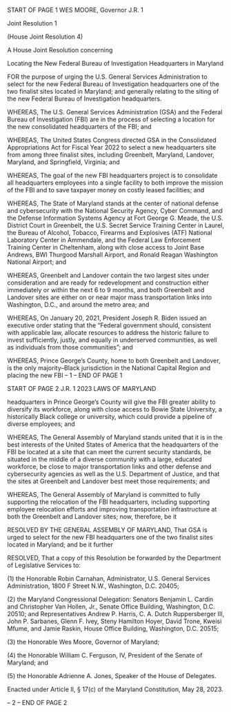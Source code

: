 START OF PAGE 1
WES MOORE, Governor J.R. 1

Joint Resolution 1

(House Joint Resolution 4)

A House Joint Resolution concerning

Locating the New Federal Bureau of Investigation Headquarters in Maryland

FOR the purpose of urging the U.S. General Services Administration to select for the new
Federal Bureau of Investigation headquarters one of the two finalist sites located in
Maryland; and generally relating to the siting of the new Federal Bureau of
Investigation headquarters.

WHEREAS, The U.S. General Services Administration (GSA) and the Federal
Bureau of Investigation (FBI) are in the process of selecting a location for the new
consolidated headquarters of the FBI; and

WHEREAS, The United States Congress directed GSA in the Consolidated
Appropriations Act for Fiscal Year 2022 to select a new headquarters site from among three
finalist sites, including Greenbelt, Maryland, Landover, Maryland, and Springfield,
Virginia; and

WHEREAS, The goal of the new FBI headquarters project is to consolidate all
headquarters employees into a single facility to both improve the mission of the FBI and to
save taxpayer money on costly leased facilities; and

WHEREAS, The State of Maryland stands at the center of national defense and
cybersecurity with the National Security Agency, Cyber Command, and the Defense
Information Systems Agency at Fort George G. Meade, the U.S. District Court in Greenbelt,
the U.S. Secret Service Training Center in Laurel, the Bureau of Alcohol, Tobacco, Firearms
and Explosives (ATF) National Laboratory Center in Ammendale, and the Federal Law
Enforcement Training Center in Cheltenham, along with close access to Joint Base
Andrews, BWI Thurgood Marshall Airport, and Ronald Reagan Washington National
Airport; and

WHEREAS, Greenbelt and Landover contain the two largest sites under
consideration and are ready for redevelopment and construction either immediately or
within the next 6 to 9 months, and both Greenbelt and Landover sites are either on or near
major mass transportation links into Washington, D.C., and around the metro area; and

WHEREAS, On January 20, 2021, President Joseph R. Biden issued an executive
order stating that the “Federal government should, consistent with applicable law, allocate
resources to address the historic failure to invest sufficiently, justly, and equally in
underserved communities, as well as individuals from those communities”; and

WHEREAS, Prince George’s County, home to both Greenbelt and Landover, is the
only majority–Black jurisdiction in the National Capital Region and placing the new FBI
– 1 –
END OF PAGE 1

START OF PAGE 2
J.R. 1 2023 LAWS OF MARYLAND

headquarters in Prince George’s County will give the FBI greater ability to diversify its
workforce, along with close access to Bowie State University, a historically Black college or
university, which could provide a pipeline of diverse employees; and

WHEREAS, The General Assembly of Maryland stands united that it is in the best
interests of the United States of America that the headquarters of the FBI be located at a
site that can meet the current security standards, be situated in the middle of a diverse
community with a large, educated workforce, be close to major transportation links and
other defense and cybersecurity agencies as well as the U.S. Department of Justice, and
that the sites at Greenbelt and Landover best meet those requirements; and

WHEREAS, The General Assembly of Maryland is committed to fully supporting the
relocation of the FBI headquarters, including supporting employee relocation efforts and
improving transportation infrastructure at both the Greenbelt and Landover sites; now,
therefore, be it

RESOLVED BY THE GENERAL ASSEMBLY OF MARYLAND, That GSA is urged
to select for the new FBI headquarters one of the two finalist sites located in Maryland;
and be it further

RESOLVED, That a copy of this Resolution be forwarded by the Department of
Legislative Services to:

(1) the Honorable Robin Carnahan, Administrator, U.S. General Services
Administration, 1800 F Street N.W., Washington, D.C. 20405;

(2) the Maryland Congressional Delegation: Senators Benjamin L. Cardin
and Christopher Van Hollen, Jr., Senate Office Building, Washington, D.C. 20510; and
Representatives Andrew P. Harris, C. A. Dutch Ruppersberger III, John P. Sarbanes,
Glenn F. Ivey, Steny Hamilton Hoyer, David Trone, Kweisi Mfume, and Jamie Raskin,
House Office Building, Washington, D.C. 20515;

(3) the Honorable Wes Moore, Governor of Maryland;

(4) the Honorable William C. Ferguson, IV, President of the Senate of
Maryland; and

(5) the Honorable Adrienne A. Jones, Speaker of the House of Delegates.

Enacted under Article II, § 17(c) of the Maryland Constitution, May 28, 2023.

– 2 –
END OF PAGE 2